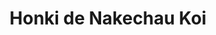 --- 
title: "Honki de Nakechau Koi"
publishdate: "2019-3-19T16:48:46+02:00"
src: "https://365manga.net/manga/honki-de-nakechau-koi"
image: "https://data.365manga.net/images/thumbnails/24575-honki-de-nakechau-koi.jpg"
description: "A collection of 6 short stories. Each revolving a dramatic love story. Story 1: Crevasse (Sakurai Machiko) Is it right to just look him from far away? To never talk to him? Is it that there's really no reason to.... Story 2: Te wo Tsunaide ikou (Nekoyama Miyao) Mikiko plans to date Sasaken after the image of his 'back was suddenly stamped' in her memory at the entrance ceremony. But…"
---
